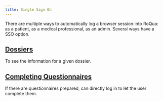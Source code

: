 ```yaml
---
title: Single Sign On
---
```


There are multiple ways to automatically log a browser session into RoQua: as a patient, as a medical professional, as an admin. Several ways have a SSO option.

## [Dossiers][]

To see the information for a given dossier.

## [Completing Questionnaires][]

If there are questionnaires prepared, can directly log in to let the user complete them.

[Dossiers]: /developer/v1/sso/patient_dossier/
[Completing Questionnaires]: /developer/v1/sso/completing_questionnaires/